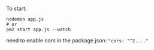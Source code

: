 To start:

```
nodemon app.js
# or
pm2 start app.js --watch
```
need to enable cors in the package.json:
`"cors: "^2...."`
